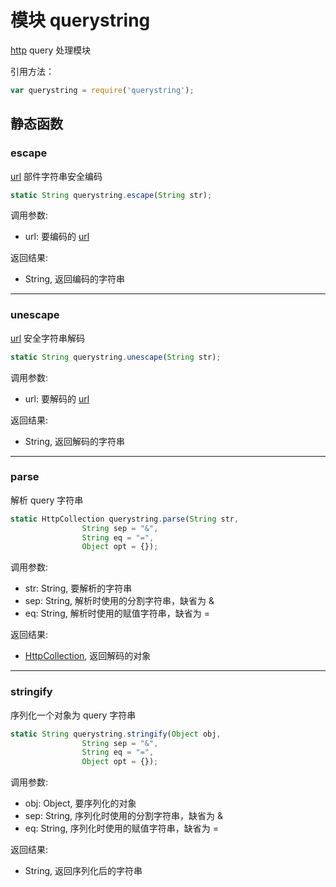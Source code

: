# 模块 querystring
[http](http.md) query 处理模块

引用方法：
```JavaScript
var querystring = require('querystring');
```

## 静态函数
        
### escape
[url](url.md) 部件字符串安全编码
```JavaScript
static String querystring.escape(String str);
```

调用参数:
* url: 要编码的 [url](url.md)

返回结果:
* String, 返回编码的字符串

--------------------------
### unescape
[url](url.md) 安全字符串解码
```JavaScript
static String querystring.unescape(String str);
```

调用参数:
* url: 要解码的 [url](url.md)

返回结果:
* String, 返回解码的字符串

--------------------------
### parse
解析 query 字符串
```JavaScript
static HttpCollection querystring.parse(String str,
                String sep = "&",
                String eq = "=",
                Object opt = {});
```

调用参数:
* str: String, 要解析的字符串
* sep: String, 解析时使用的分割字符串，缺省为 &
* eq: String, 解析时使用的赋值字符串，缺省为 =

返回结果:
* [HttpCollection](../../object/ifs/HttpCollection.md), 返回解码的对象

--------------------------
### stringify
序列化一个对象为 query 字符串
```JavaScript
static String querystring.stringify(Object obj,
                String sep = "&",
                String eq = "=",
                Object opt = {});
```

调用参数:
* obj: Object, 要序列化的对象
* sep: String, 序列化时使用的分割字符串，缺省为 &
* eq: String, 序列化时使用的赋值字符串，缺省为 =

返回结果:
* String, 返回序列化后的字符串

